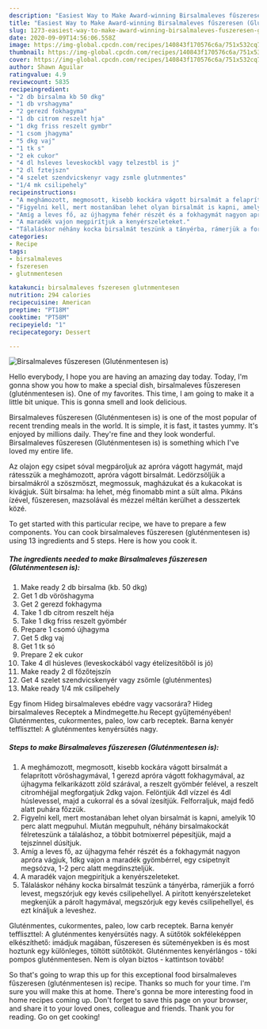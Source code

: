 ```yaml
---
description: "Easiest Way to Make Award-winning Birsalmaleves fűszeresen (Gluténmentesen is)"
title: "Easiest Way to Make Award-winning Birsalmaleves fűszeresen (Gluténmentesen is)"
slug: 1273-easiest-way-to-make-award-winning-birsalmaleves-fuszeresen-glutenmentesen-is
date: 2020-09-09T14:56:06.558Z
image: https://img-global.cpcdn.com/recipes/140843f170576c6a/751x532cq70/birsalmaleves-fuszeresen-glutenmentesen-is-recept-foto.jpg
thumbnail: https://img-global.cpcdn.com/recipes/140843f170576c6a/751x532cq70/birsalmaleves-fuszeresen-glutenmentesen-is-recept-foto.jpg
cover: https://img-global.cpcdn.com/recipes/140843f170576c6a/751x532cq70/birsalmaleves-fuszeresen-glutenmentesen-is-recept-foto.jpg
author: Shawn Aguilar
ratingvalue: 4.9
reviewcount: 5835
recipeingredient:
- "2 db birsalma kb 50 dkg"
- "1 db vrshagyma"
- "2 gerezd fokhagyma"
- "1 db citrom reszelt hja"
- "1 dkg friss reszelt gymbr"
- "1 csom jhagyma"
- "5 dkg vaj"
- "1 tk s"
- "2 ek cukor"
- "4 dl hsleves leveskockbl vagy telzestbl is j"
- "2 dl fztejszn"
- "4 szelet szendvicskenyr vagy zsmle glutnmentes"
- "1/4 mk csilipehely"
recipeinstructions:
- "A meghámozott, megmosott, kisebb kockára vágott birsalmát a felaprított vöröshagymával, 1 gerezd apróra vágott fokhagymával, az újhagyma felkarikázott zöld szárával, a reszelt gyömbér felével, a reszelt citromhéjjal megforgatjuk 2dkg vajon. Felöntjük 4dl vízzel és 4dl húslevessel, majd a cukorral és a sóval ízesítjük. Felforraljuk, majd fedő alatt puhára főzzük."
- "Figyelni kell, mert mostanában lehet olyan birsalmát is kapni, amelyik 10 perc alatt megpuhul. Miután megpuhult, néhány birsalmakockát félreteszünk a tálaláshoz, a többit botmixerrel pépesítjük, majd a tejszínnel dúsítjuk."
- "Amíg a leves fő, az újhagyma fehér részét és a fokhagymát nagyon apróra vágjuk, 1dkg vajon a maradék gyömbérrel, egy csipetnyit megsózva, 1-2 perc alatt megdinszteljük."
- "A maradék vajon megpirítjuk a kenyérszeleteket."
- "Tálaláskor néhány kocka birsalmát teszünk a tányérba, rámerjük a forró levest, megszórjuk egy kevés csilipehellyel. A pirított kenyérszeleteket megkenjük a párolt hagymával, megszórjuk egy kevés csilipehellyel, és ezt kínáljuk a leveshez."
categories:
- Recipe
tags:
- birsalmaleves
- fszeresen
- glutnmentesen

katakunci: birsalmaleves fszeresen glutnmentesen 
nutrition: 294 calories
recipecuisine: American
preptime: "PT18M"
cooktime: "PT58M"
recipeyield: "1"
recipecategory: Dessert

---
```



![Birsalmaleves fűszeresen (Gluténmentesen is)](https://img-global.cpcdn.com/recipes/140843f170576c6a/751x532cq70/birsalmaleves-fuszeresen-glutenmentesen-is-recept-foto.jpg)

Hello everybody, I hope you are having an amazing day today. Today, I'm gonna show you how to make a special dish, birsalmaleves fűszeresen (gluténmentesen is). One of my favorites. This time, I am going to make it a little bit unique. This is gonna smell and look delicious.

Birsalmaleves fűszeresen (Gluténmentesen is) is one of the most popular of recent trending meals in the world. It is simple, it is fast, it tastes yummy. It's enjoyed by millions daily. They're fine and they look wonderful. Birsalmaleves fűszeresen (Gluténmentesen is) is something which I've loved my entire life.

Az olajon egy csipet sóval megpároljuk az apróra vágott hagymát, majd rátesszük a meghámozott, apróra vágott birsalmát. Ledörzsöljük a birsalmákról a szöszmöszt, megmossuk, magházukat és a kukacokat is kivágjuk. Sült birsalma: ha lehet, még finomabb mint a sült alma. Pikáns ízével, fűszeresen, mazsolával és mézzel méltán kerülhet a desszertek közé.


To get started with this particular recipe, we have to prepare a few components. You can cook birsalmaleves fűszeresen (gluténmentesen is) using 13 ingredients and 5 steps. Here is how you cook it.

<!--inarticleads1-->

##### The ingredients needed to make Birsalmaleves fűszeresen (Gluténmentesen is):

1. Make ready 2 db birsalma (kb. 50 dkg)
1. Get 1 db vöröshagyma
1. Get 2 gerezd fokhagyma
1. Take 1 db citrom reszelt héja
1. Take 1 dkg friss reszelt gyömbér
1. Prepare 1 csomó újhagyma
1. Get 5 dkg vaj
1. Get 1 tk só
1. Prepare 2 ek cukor
1. Take 4 dl húsleves (leveskockából vagy ételízesítőből is jó)
1. Make ready 2 dl főzőtejszín
1. Get 4 szelet szendvicskenyér vagy zsömle (gluténmentes)
1. Make ready 1/4 mk csilipehely


Egy finom Hideg birsalmaleves ebédre vagy vacsorára? Hideg birsalmaleves Receptek a Mindmegette.hu Recept gyűjteményében! Gluténmentes, cukormentes, paleo, low carb receptek. Barna kenyér teffliszttel: A gluténmentes kenyérsütés nagy. 

<!--inarticleads2-->

##### Steps to make Birsalmaleves fűszeresen (Gluténmentesen is):

1. A meghámozott, megmosott, kisebb kockára vágott birsalmát a felaprított vöröshagymával, 1 gerezd apróra vágott fokhagymával, az újhagyma felkarikázott zöld szárával, a reszelt gyömbér felével, a reszelt citromhéjjal megforgatjuk 2dkg vajon. Felöntjük 4dl vízzel és 4dl húslevessel, majd a cukorral és a sóval ízesítjük. Felforraljuk, majd fedő alatt puhára főzzük.
1. Figyelni kell, mert mostanában lehet olyan birsalmát is kapni, amelyik 10 perc alatt megpuhul. Miután megpuhult, néhány birsalmakockát félreteszünk a tálaláshoz, a többit botmixerrel pépesítjük, majd a tejszínnel dúsítjuk.
1. Amíg a leves fő, az újhagyma fehér részét és a fokhagymát nagyon apróra vágjuk, 1dkg vajon a maradék gyömbérrel, egy csipetnyit megsózva, 1-2 perc alatt megdinszteljük.
1. A maradék vajon megpirítjuk a kenyérszeleteket.
1. Tálaláskor néhány kocka birsalmát teszünk a tányérba, rámerjük a forró levest, megszórjuk egy kevés csilipehellyel. A pirított kenyérszeleteket megkenjük a párolt hagymával, megszórjuk egy kevés csilipehellyel, és ezt kínáljuk a leveshez.


Gluténmentes, cukormentes, paleo, low carb receptek. Barna kenyér teffliszttel: A gluténmentes kenyérsütés nagy. A sütőtök sokféleképpen elkészíthető: imádjuk magában, fűszeresen és süteményekben is és most hoztunk egy különleges, töltött sütőtököt. Gluténmentes kenyérlángos - töki pompos gluténmentesen. Nem is olyan biztos - kattintson tovább! 

So that's going to wrap this up for this exceptional food birsalmaleves fűszeresen (gluténmentesen is) recipe. Thanks so much for your time. I'm sure you will make this at home. There's gonna be more interesting food in home recipes coming up. Don't forget to save this page on your browser, and share it to your loved ones, colleague and friends. Thank you for reading. Go on get cooking!
